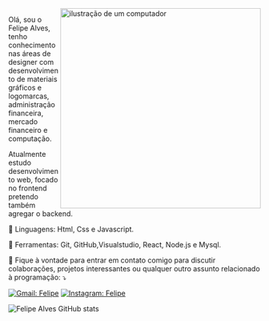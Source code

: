 <img src="https://raw.githubusercontent.com/MicaelliMedeiros/micaellimedeiros/master/image/computer-illustration.png" alt="ilustração de um computador" min-width="400px" max-width="400px" width="400px" align="right">

<p align="left"> 
Olá, sou o Felipe Alves, tenho conhecimento nas áreas de designer com desenvolvimento de materiais gráficos e logomarcas, administração financeira, mercado financeiro e computação.
  
Atualmente estudo desenvolvimento web, focado no frontend pretendo também agregar o backend.
</p>

<p align="left">
  🦄 Linguagens: Html, Css e Javascript.
</p>

<p align="left">
  💼 Ferramentas: Git, GitHub,Visualstudio, React, Node.js e Mysql.
</p>

<p align="left">
  💌 Fique à vontade para entrar em contato comigo para discutir colaborações, projetos interessantes ou qualquer outro assunto relacionado à programação: ⤵️
</p>

[![Gmail: Felipe](https://img.shields.io/badge/-{Gmail}-006bed?style=flat-square&logo=Gmail&logoColor=white&link=mailto:{felipealvesxx509@gmail.com})](mailto:{felipealvesxx509@gmail.com})
[![Instagram: Felipe](https://img.shields.io/badge/-{Instagram}-purple?style=flat-square&logo=Instagram&logoColor=white&link={https://www.instagram.com/felipealves_life/profilecard/?igsh=bGI0MXY0c2NpMGx5)](https://www.instagram.com/fellipealvesofc/profilecard/?igsh=bGI0MXY0c2NpMGx5})

![Felipe Alves GitHub stats](https://github-readme-stats.vercel.app/api?username=felipealves06\&rank_icon=percentile)

<!---
felipealves06/felipealves06 is a ✨ special ✨ repository because its `README.md` (this file) appears on your GitHub profile.
You can click the Preview link to take a look at your changes.
--->
